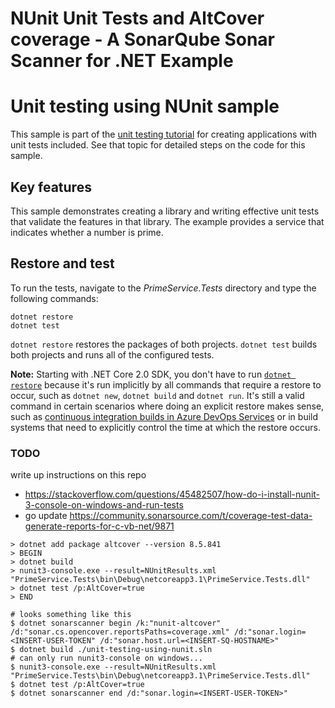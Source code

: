 # NUnit Unit Tests and AltCover coverage - A SonarQube Sonar Scanner for .NET Example

# Unit testing using NUnit sample

This sample is part of the [unit testing tutorial](https://docs.microsoft.com/dotnet/core/testing/unit-testing-with-nunit) for creating applications with unit tests included. See that topic for detailed steps on the code for this sample.

## Key features

This sample demonstrates creating a library and writing effective unit tests that validate the features in that library. The example provides a service that indicates whether a number is prime.

## Restore and test

To run the tests, navigate to the *PrimeService.Tests* directory and type the following commands:

```
dotnet restore
dotnet test
```

`dotnet restore` restores the packages of both projects.
`dotnet test` builds both projects and runs all of the configured tests.

<a name="dotnet-restore-note"></a>
**Note:** Starting with .NET Core 2.0 SDK, you don't have to run [`dotnet restore`](https://docs.microsoft.com/dotnet/core/tools/dotnet-restore) because it's run implicitly by all commands that require a restore to occur, such as `dotnet new`, `dotnet build` and `dotnet run`. It's still a valid command in certain scenarios where doing an explicit restore makes sense, such as [continuous integration builds in Azure DevOps Services](https://docs.microsoft.com/azure/devops/build-release/apps/aspnet/build-aspnet-core) or in build systems that need to explicitly control the time at which the restore occurs.



### TODO
write up instructions on this repo
* https://stackoverflow.com/questions/45482507/how-do-i-install-nunit-3-console-on-windows-and-run-tests
* go update https://community.sonarsource.com/t/coverage-test-data-generate-reports-for-c-vb-net/9871


```text
> dotnet add package altcover --version 8.5.841
> BEGIN
> dotnet build
> nunit3-console.exe --result=NUnitResults.xml "PrimeService.Tests\bin\Debug\netcoreapp3.1\PrimeService.Tests.dll"
> dotnet test /p:AltCover=true
> END
```

```text
# looks something like this
$ dotnet sonarscanner begin /k:"nunit-altcover" /d:"sonar.cs.opencover.reportsPaths=coverage.xml" /d:"sonar.login=<INSERT-USER-TOKEN" /d:"sonar.host.url=<INSERT-SQ-HOSTNAME>"
$ dotnet build ./unit-testing-using-nunit.sln
# can only run nunit3-console on windows...
$ nunit3-console.exe --result=NUnitResults.xml "PrimeService.Tests\bin\Debug\netcoreapp3.1\PrimeService.Tests.dll"
$ dotnet test /p:AltCover=true
$ dotnet sonarscanner end /d:"sonar.login=<INSERT-USER-TOKEN>"
```
